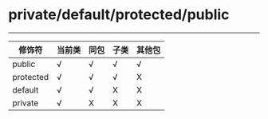 # private/default/protected/public
***
<table>
  <thead>
    <tr>
      <th>修饰符</th>
      <th>当前类</th>
      <th>同包</th>
      <th>子类</th>
      <th>其他包</th>
    </tr>
  </thead>
  <tbody>
    <tr>
      <td>public</td>
      <td>&radic;</td>
      <td>&radic;</td>
      <td>&radic;</td>
      <td>&radic;</td>
    </tr>
    <tr>
      <td>protected</td>
      <td>&radic;</td>
      <td>&radic;</td>
      <td>&radic;</td>
      <td>X</td>
    </tr>
    <tr>
      <td>default</td>
      <td>&radic;</td>
      <td>&radic;</td>
      <td>X</td>
      <td>X</td>
    </tr>
    <tr>
      <td>private</td>
      <td>&radic;</td>
      <td>X</td>
      <td>X</td>
      <td>X</td>
    </tr>
  </tbody>
</table>
